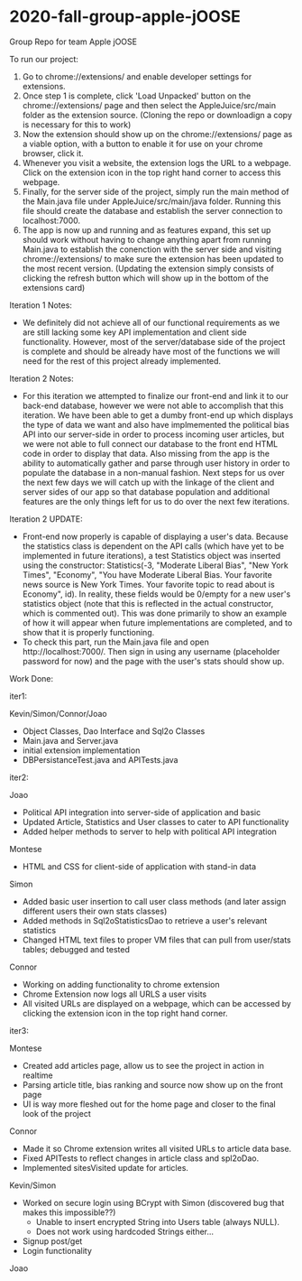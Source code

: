 # 2020-fall-group-apple-jOOSE
Group Repo for team Apple jOOSE

To run our project: 
1. Go to chrome://extensions/ and enable developer settings for extensions.
2. Once step 1 is complete, click 'Load Unpacked' button on the chrome://extensions/ page and then select the AppleJuice/src/main
folder as the extension source. (Cloning the repo or downloadign a copy is necessary for this to work)
3. Now the extension should show up on the chrome://extensions/ page as a viable option, with a button to enable it for use on your chrome browser, click it.
4. Whenever you visit a website, the extension logs the URL to a webpage. Click on the extension icon in the top right hand corner to access this webpage.
5. Finally, for the server side of the project, simply run the main method of the Main.java file under AppleJuice/src/main/java folder. Running this file should
create the database and establish the server connection to localhost:7000.
6. The app is now up and running and as features expand, this set up should work without having to change anything apart from running Main.java to establish the conenction with the server side and visiting chrome://extensions/ to make sure the extension has been updated to the most recent version. (Updating the extension simply consists of clicking the refresh button which will show up in the bottom of the extensions card)

Iteration 1 Notes:
* We definitely did not achieve all of our functional requirements as we are still lacking some
key API implementation and client side functionality. However, most of the server/database side of 
the project is complete and should be already have most of the functions we will need for the rest of 
this project already implemented.

Iteration 2 Notes:
* For this iteration we attempted to finalize our front-end and link it to our back-end database, however we were not able to accomplish that this iteration. We have been able to get a dumby front-end up which displays the type of data we want and also have implmemented the political bias API into our server-side in order to process incoming user articles, but we were not able to full connect our database to the front end HTML code in order to display that data. Also missing from the app is the ability to automatically gather and parse through user history in order to populate the database in a non-manual fashion. Next steps for us over the next few days we will catch up with the linkage of the client and server sides of our app so that database population and additional features are the only things left for us to do over the next few iterations.

Iteration 2 UPDATE:
* Front-end now properly is capable of displaying a user's data. Because the statistics class is dependent on the API calls (which have yet to be implemented in future 
iterations), a test Statistics object was inserted using the constructor: Statistics(-3, "Moderate Liberal Bias", "New York Times", "Economy", "You have Moderate Liberal Bias. Your favorite news source is New York Times. Your favorite topic to read about is Economy", id). In reality, these fields would be 0/empty for a new user's statistics object 
(note that this is reflected in the actual constructor, which is commented out). This was done primarily to show an example of how it will appear when future implementations
are completed, and to show that it is properly functioning.
* To check this part, run the Main.java file and open http://localhost:7000/. Then sign in using any username (placeholder password for now) and the page with the user's stats
should show up. 

Work Done:

iter1:

Kevin/Simon/Connor/Joao 
 * Object Classes, Dao Interface and Sql2o Classes
 * Main.java and Server.java
 * initial extension implementation
 * DBPersistanceTest.java and APITests.java
 
 iter2:
 
Joao
 * Political API integration into server-side of application and basic
 * Updated Article, Statistics and User classes to cater to API functionality
 * Added helper methods to server to help with political API integration
 
 Montese
 * HTML and CSS for client-side of application with stand-in data
 
 Simon
 * Added basic user insertion to call user class methods (and later assign different users their own stats classes)
 * Added methods in Sql2oStatisticsDao to retrieve a user's relevant statistics
 * Changed HTML text files to proper VM files that can pull from user/stats tables; debugged and tested
 
 Connor
 * Working on adding functionality to chrome extension
 * Chrome Extension now logs all URLS a user visits
 * All visited URLs are displayed on a webpage, which can be accessed by clicking the extension icon in the top right hand corner.
 
iter3:

Montese
* Created add articles page, allow us to see the project in action in realtime
* Parsing article title, bias ranking and source now show up on the front page
* UI is way more fleshed out for the home page and closer to the final look of the project

Connor
* Made it so Chrome extension writes all visited URLs to article data base.
* Fixed APITests to reflect changes in article class and spl2oDao.
* Implemented sitesVisited update for articles.

Kevin/Simon
* Worked on secure login using BCrypt with Simon (discovered bug that makes this impossible??)
  * Unable to insert encrypted String into Users table (always NULL).
  * Does not work using hardcoded Strings either...
* Signup post/get
* Login functionality

Joao
